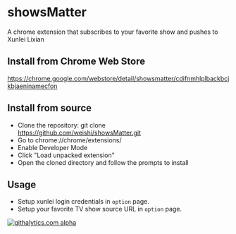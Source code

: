 showsMatter
===========

A chrome extension that subscribes to your favorite show and pushes to Xunlei Lixian



Install from Chrome Web Store
-----------

https://chrome.google.com/webstore/detail/showsmatter/cdifnmhlplbackbcjkbjaeninamecfon



Install from source
-----------

+ Clone the repository: git clone https://github.com/weishi/showsMatter.git 
+ Go to chrome://chrome/extensions/
+ Enable Developer Mode
+ Click "Load unpacked extension"
+ Open the cloned directory and follow the prompts to install


Usage
-----------

+ Setup xunlei login credentials in `option` page.
+ Setup your favorite TV show source URL in `option` page.


[![githalytics.com alpha](https://cruel-carlota.pagodabox.com/ce5ac99c6dab94dbbcf081ffb232e466 "githalytics.com")](http://githalytics.com/weishi/showsMatter)
